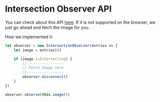 # Intersection Observer API

You can check about this API [here](https://developer.mozilla.org/en-US/docs/Web/API/Intersection_Observer_API). If it is not supported on the browser, we just go ahead and fetch the image for you.



How we implemented it:

```js
let observer = new IntersectionObserver(entries => {
	let image = entries[0]

	if (image.isIntersecting) {
		//-----------------
		// Fetch Image here
		//-----------------
		observer.disconnect()
	}
})

observer.observe(this.image())
```



